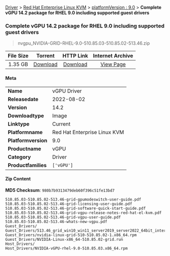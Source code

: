 
[Driver](/README.md)  >  [Red Hat Enterprise Linux KVM](/index/Driver/Red_Hat_Enterprise_Linux_KVM.md)  >  [platformVersion : 9.0](/index/Driver/Red_Hat_Enterprise_Linux_KVM/9.0.md)  >  **Complete vGPU 14.2 package for RHEL 9.0 including supported guest drivers**


###    Complete vGPU 14.2 package for RHEL 9.0 including supported guest drivers

> nvgpu_NVIDIA-GRID-RHEL-9.0-510.85.03-510.85.02-513.46.zip   


| **File Size** | **Torrent**  | **HTTP Link** | **Internet Archive** |
|:-------------:|:------------:|:-------------:|:--------------------:|
| 1.35 GB |  [Download](https://archive.org/download/nvgpu_NVIDIA-GRID-RHEL-9.0-510.85.03-510.85.02-513.46.zip/nvgpu_NVIDIA-GRID-RHEL-9.0-510.85.03-510.85.02-513.46.zip_archive.torrent)       | [Download](https://archive.org/compress/nvgpu_NVIDIA-GRID-RHEL-9.0-510.85.03-510.85.02-513.46.zip) | [View Page](https://archive.org/details/nvgpu_NVIDIA-GRID-RHEL-9.0-510.85.03-510.85.02-513.46.zip)       |

#### Meta

<table>
<tr><td><strong>Name</strong></td><td>vGPU Driver</td></tr>
<tr><td><strong>Releasedate</strong></td><td>2022-08-02</td></tr>
<tr><td><strong>Version</strong></td><td>14.2</td></tr>
<tr><td><strong>Downloadtype</strong></td><td>Image</td></tr>
<tr><td><strong>Linktype</strong></td><td>Current</td></tr>
<tr><td><strong>Platformname</strong></td><td>Red Hat Enterprise Linux KVM</td></tr>
<tr><td><strong>Platformversion</strong></td><td>9.0</td></tr>
<tr><td><strong>Productname</strong></td><td>vGPU</td></tr>
<tr><td><strong>Category</strong></td><td>Driver</td></tr>
<tr><td><strong>Productfamilies</strong></td><td><code>['vGPU']</code></td></tr>
</table>

#### Zip Content

**MD5 Checksum**: `980b7b9313479deb60f396c51fe13bd7`

```text
510.85.03-510.85.02-513.46-grid-gpumodeswitch-user-guide.pdf
510.85.03-510.85.02-513.46-grid-licensing-user-guide.pdf
510.85.03-510.85.02-513.46-grid-software-quick-start-guide.pdf
510.85.03-510.85.02-513.46-grid-vgpu-release-notes-red-hat-el-kvm.pdf
510.85.03-510.85.02-513.46-grid-vgpu-user-guide.pdf
510.85.03-510.85.02-513.46-whats-new-vgpu.pdf
Guest_Drivers/
Guest_Drivers/513.46_grid_win10_win11_server2019_server2022_64bit_international.exe
Guest_Drivers/nvidia-linux-grid-510-510.85.02-1.x86_64.rpm
Guest_Drivers/NVIDIA-Linux-x86_64-510.85.02-grid.run
Host_Drivers/
Host_Drivers/NVIDIA-vGPU-rhel-9.0-510.85.03.x86_64.rpm
```